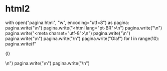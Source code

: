 # html2

with open("pagina.html", "w", encoding="utf=8") as pagina:
    pagina.write("<!DOCTYPE html>\n")
    pagina.write("<html lang=\"pt-BR\">\n")
    pagina.write("<head>\n")
    pagina.write("<meta charset=\"utf-8\">\n")
    pagina.write("<title>Título da Página</title>\n")
    pagina.write("</head>\n")
    pagina.write("<body>\n")
    pagina.write("Ola!")
    for l in range(10):
        pagina.write(f"<p>{l}</p>\n")
    pagina.write("</body>\n")
    pagina.write("</html>\n")
